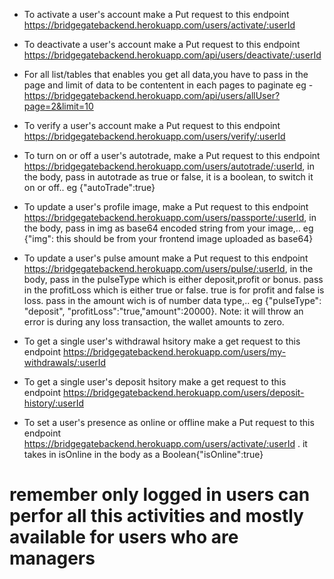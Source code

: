 - To activate a user's  account make a Put request to this endpoint https://bridgegatebackend.herokuapp.com/users/activate/:userId

- To deactivate a user's account make a Put request to this endpoint https://bridgegatebackend.herokuapp.com/api/users/deactivate/:userId

- For all list/tables that enables you get all data,you have to pass in the page and limit of data to be contentent in each pages to paginate eg - https://bridgegatebackend.herokuapp.com/api/users/allUser?page=2&limit=10

- To verify a user's  account make a Put request to this endpoint https://bridgegatebackend.herokuapp.com/users/verify/:userId

- To turn on or off a user's autotrade, make a Put request to this endpoint https://bridgegatebackend.herokuapp.com/users/autotrade/:userId, in the body, pass in autotrade as true or false, it is a boolean, to switch it on or off.. eg {"autoTrade":true}

- To update a user's profile image, make a Put request to this endpoint https://bridgegatebackend.herokuapp.com/users/passporte/:userId, in the body, pass in img as base64 encoded string from your image,.. eg {"img": this should be from your frontend image uploaded as base64}

- To update a user's pulse amount make a Put request to this endpoint https://bridgegatebackend.herokuapp.com/users/pulse/:userId, in the body, pass in the pulseType which is either deposit,profit or bonus. pass in the profitLoss which is either true or false. true is for profit and false is loss. pass in the amount wich is of number data type,.. eg {"pulseType": "deposit", "profitLoss":"true,"amount":20000}.
Note: it will throw an error is during any loss transaction, the wallet amounts to zero.


- To get a single user's  withdrawal hsitory make a get request to this endpoint https://bridgegatebackend.herokuapp.com/users/my-withdrawals/:userId

- To get a single user's  deposit hsitory make a get request to this endpoint https://bridgegatebackend.herokuapp.com/users/deposit-history/:userId

- To set a user's  presence as online or offline make a Put request to this endpoint https://bridgegatebackend.herokuapp.com/users/activate/:userId .
it takes in isOnline in the body as a Boolean{"isOnline":true}

# remember only logged in users can perfor all this activities and mostly available for users who are managers
